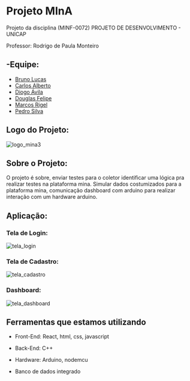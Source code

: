 # Projeto MInA

Projeto da disciplina (MINF-0072) PROJETO DE DESENVOLVIMENTO - UNICAP

Professor: Rodrigo de Paula Monteiro

## -Equipe:

- [Bruno Lucas](https://github.com/BrunoLucass)
- [Carlos Alberto](https://github.com/CarlosJr20)
- [Diogo Ávila](https://github.com/aviladiogo)
- [Douglas Felipe](https://github.com/douglas0100)
- [Marcos Rigel](https://github.com/MarcosRigel)
- [Pedro Silva](https://github.com/PedroSilvaBarros)


## Logo do Projeto:

![logo_mina3](https://user-images.githubusercontent.com/59017718/194776664-5a1ee00e-7241-4270-9713-0570ce602da5.png)


## Sobre o Projeto:

O projeto é sobre, enviar testes para o coletor identificar uma lógica pra realizar testes na plataforma mina. Simular dados costumizados para a plataforma mina, comunicação dashboard com arduino para realizar interação com um hardware arduino.

## Aplicação:

### Tela de Login:

![tela_login](https://user-images.githubusercontent.com/59017718/202697051-3285d843-cdf9-4397-af5d-71838e18ccd6.jpg)

### Tela de Cadastro: 

![tela_cadastro](https://user-images.githubusercontent.com/59017718/202696992-bbad7952-6e13-4316-a5d3-986c78ec7612.jpg)

### Dashboard:

![tela_dashboard](https://user-images.githubusercontent.com/59017718/202697117-c806b42f-daed-4a8a-bfe7-0fba57fd3186.jpg)

## Ferramentas que estamos utilizando
  - Front-End: React, html, css, javascript                                                                                                                                 
  - Back-End: C++
  
  - Hardware: Arduino, nodemcu
  
  - Banco de dados integrado

